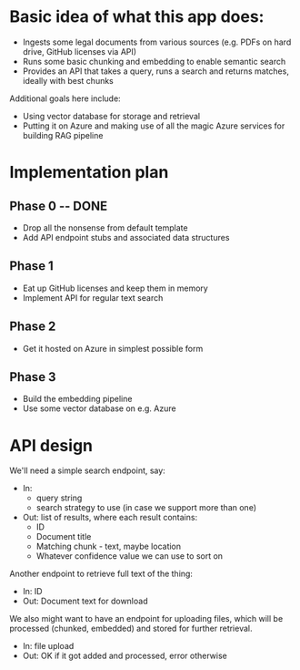 # Basic idea of what this app does:
- Ingests some legal documents from various sources (e.g. PDFs on hard drive, GitHub licenses via API)
- Runs some basic chunking and embedding to enable semantic search
- Provides an API that takes a query, runs a search and returns matches, ideally with best chunks

Additional goals here include:
- Using vector database for storage and retrieval
- Putting it on Azure and making use of all the magic Azure services for building RAG pipeline

# Implementation plan
## Phase 0 -- DONE
- Drop all the nonsense from default template
- Add API endpoint stubs and associated data structures

## Phase 1
- Eat up GitHub licenses and keep them in memory
- Implement API for regular text search

## Phase 2
- Get it hosted on Azure in simplest possible form

## Phase 3
- Build the embedding pipeline
- Use some vector database on e.g. Azure

# API design
We'll need a simple search endpoint, say:
- In:
    - query string
    - search strategy to use (in case we support more than one)
- Out: list of results, where each result contains:
    - ID
    - Document title
    - Matching chunk - text, maybe location
    - Whatever confidence value we can use to sort on

Another endpoint to retrieve full text of the thing:
- In: ID
- Out: Document text for download

We also might want to have an endpoint for uploading files, which will be processed (chunked, embedded) and stored for further retrieval.
- In: file upload
- Out: OK if it got added and processed, error otherwise